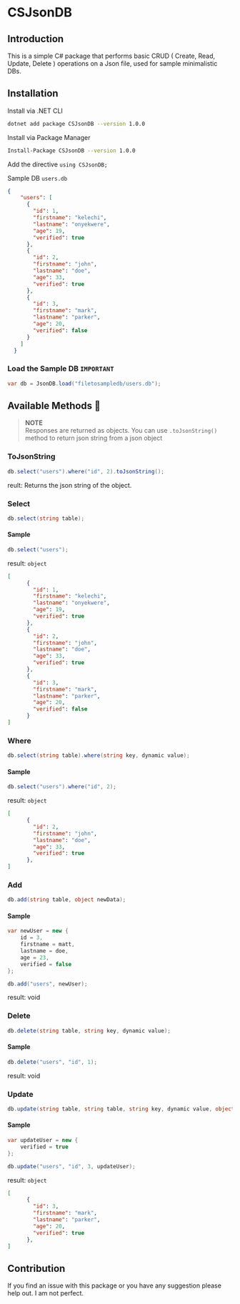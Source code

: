 # CSJsonDB
## Introduction

This is a simple C# package that performs basic CRUD ( Create, Read, Update, Delete ) operations on a Json file, used for sample minimalistic DBs.

## Installation

Install via .NET CLI

```bash
dotnet add package CSJsonDB --version 1.0.0
```
Install via Package Manager

```bash
Install-Package CSJsonDB --version 1.0.0
```

Add the directive `using CSJsonDB;`

Sample DB `users.db`

```json
{
    "users": [
      {
        "id": 1,
        "firstname": "kelechi",
        "lastname": "onyekwere",
        "age": 19,
        "verified": true
      },
      {
        "id": 2,
        "firstname": "john",
        "lastname": "doe",
        "age": 33,
        "verified": true
      },
      {
        "id": 3,
        "firstname": "mark",
        "lastname": "parker",
        "age": 20,
        "verified": false
      }
    ]
  }
  ```

### Load the Sample DB `IMPORTANT`

```c#
var db = JsonDB.load("filetosampledb/users.db");
```

## Available Methods 🧨

>**NOTE**</br>
>Responses are returned as objects. You can use `.toJsonString()` method to return json string from a json object

### ToJsonString

```c#
db.select("users").where("id", 2).toJsonString();
```
reult: Returns the json string of the object.

### Select

```c#
db.select(string table);
```

#### Sample 
```c#
db.select("users");
```
result: `object`
```json
[
      {
        "id": 1,
        "firstname": "kelechi",
        "lastname": "onyekwere",
        "age": 19,
        "verified": true
      },
      {
        "id": 2,
        "firstname": "john",
        "lastname": "doe",
        "age": 33,
        "verified": true
      },
      {
        "id": 3,
        "firstname": "mark",
        "lastname": "parker",
        "age": 20,
        "verified": false
      }
]
```

### Where
```c#
db.select(string table).where(string key, dynamic value);
```
#### Sample
```c#
db.select("users").where("id", 2);
```
result: `object`
```json
[
      {
        "id": 2,
        "firstname": "john",
        "lastname": "doe",
        "age": 33,
        "verified": true
      },
]
```

### Add
```c#
db.add(string table, object newData);
```
#### Sample
```c#
var newUser = new {
    id = 3,
    firstname = matt,
    lastname = doe,
    age = 23,
    verified = false
};

db.add("users", newUser);
```
result: void

### Delete
```c#
db.delete(string table, string key, dynamic value);
```
#### Sample
```c#
db.delete("users", "id", 1);
```
result: void

### Update
```c#
db.update(string table, string table, string key, dynamic value, object newData);
```
#### Sample
```c#
var updateUser = new {
    verified = true
};

db.update("users", "id", 3, updateUser);
```
result: `object`
```json
[
      {
        "id": 3,
        "firstname": "mark",
        "lastname": "parker",
        "age": 20,
        "verified": true
      },
]
```


## Contribution

If you find an issue with this package or you have any suggestion please help out. I am not perfect.
